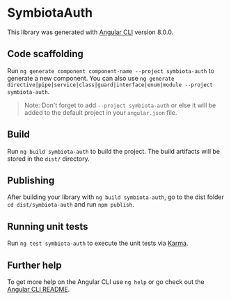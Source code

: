 # SymbiotaAuth

This library was generated with [Angular CLI](https://github.com/angular/angular-cli) version 8.0.0.

## Code scaffolding

Run `ng generate component component-name --project symbiota-auth` to generate a new component. You can also use `ng generate directive|pipe|service|class|guard|interface|enum|module --project symbiota-auth`.
> Note: Don't forget to add `--project symbiota-auth` or else it will be added to the default project in your `angular.json` file. 

## Build

Run `ng build symbiota-auth` to build the project. The build artifacts will be stored in the `dist/` directory.

## Publishing

After building your library with `ng build symbiota-auth`, go to the dist folder `cd dist/symbiota-auth` and run `npm publish`.

## Running unit tests

Run `ng test symbiota-auth` to execute the unit tests via [Karma](https://karma-runner.github.io).

## Further help

To get more help on the Angular CLI use `ng help` or go check out the [Angular CLI README](https://github.com/angular/angular-cli/blob/master/README.md).
